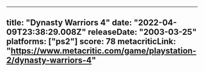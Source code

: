 
---
title: "Dynasty Warriors 4"
date: "2022-04-09T23:38:29.008Z"
releaseDate: "2003-03-25"
platforms: ["ps2"]
score: 78
metacriticLink: "https://www.metacritic.com/game/playstation-2/dynasty-warriors-4"
---
